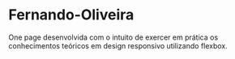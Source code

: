 # Fernando-Oliveira
One page desenvolvida com o intuito de exercer em prática os conhecimentos teóricos em design responsivo utilizando flexbox.
